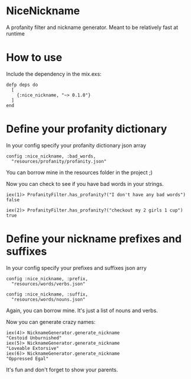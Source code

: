 NiceNickname
============

A profanity filter and nickname generator. Meant to be relatively fast at runtime

How to use
==========

Include the dependency in the mix.exs:

    defp deps do
      [
        {:nice_nickname, "~> 0.1.0"}
      ]
    end

Define your profanity dictionary
================================

In your config specify your profanity dictionary json array

    config :nice_nickname, :bad_words,
      "resources/profanity/profanity.json"

You can borrow mine in the resources folder in the project ;)

Now you can check to see if you have bad words in your strings.
  
    iex(1)> ProfanityFilter.has_profanity?("I don't have any bad words")
    false

    iex(2)> ProfanityFilter.has_profanity?("checkout my 2 girls 1 cup")
    true

Define your nickname prefixes and suffixes
==========================================

In your config specify your prefixes and suffixes json arry

    config :nice_nickname, :prefix,
      "resources/words/verbs.json"

    config :nice_nickname, :suffix,
      "resources/words/nouns.json"

Again, you can borrow mine. It's just a list of nouns and verbs.

Now you can generate crazy names:

    iex(4)> NicknameGenerator.generate_nickname  
    "Cestoid Unburnished"
    iex(5)> NicknameGenerator.generate_nickname
    "Loveable Extorsive"
    iex(6)> NicknameGenerator.generate_nickname
    "Oppressed Egal"

It's fun and don't forget to show your parents.



